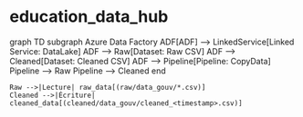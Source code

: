# education_data_hub

graph TD
    subgraph Azure Data Factory
    ADF[ADF] --> LinkedService[Linked Service: DataLake]
    ADF --> Raw[Dataset: Raw CSV]
    ADF --> Cleaned[Dataset: Cleaned CSV]
    ADF --> Pipeline[Pipeline: CopyData]
    Pipeline --> Raw
    Pipeline --> Cleaned
    end

    Raw -->|Lecture| raw_data[(raw/data_gouv/*.csv)]
    Cleaned -->|Écriture| cleaned_data[(cleaned/data_gouv/cleaned_<timestamp>.csv)]

